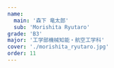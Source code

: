 ```yaml
---
name:
  main: '森下 竜太郎'
  sub: 'Morishita Ryutaro'
grade: 'B3'
major: '工学部機械知能・航空工学科'
cover: './morishita_ryutaro.jpg'
order: 11
---
```

